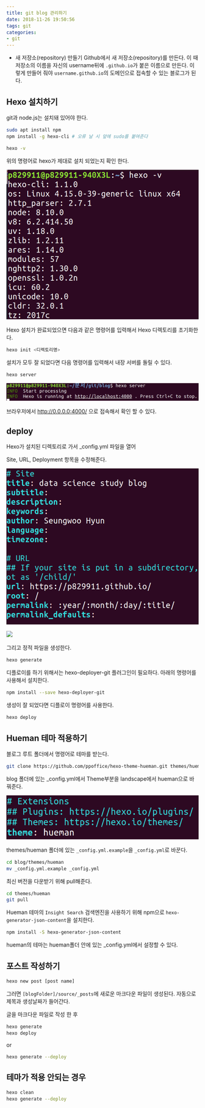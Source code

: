 ```yaml
---
title: git blog 관리하기
date: 2018-11-26 19:50:56
tags: git
categories:
- git
---
```


- 새 저장소(repository) 만들기
  Github에서 새 저장소(repository)를 만든다. 이 때 저장소의 이름을 자신의 username뒤에 `.github.io`가 붙은 이름으로 만든다. 이렇게 만들어 줘야 `username.github.io`의 도메인으로 접속할 수 있는 블로그가 된다.

## **Hexo 설치하기**

git과 node.js는 설치돼 있어야 한다.

```bash
sudo apt install npm
npm install -g hexo-cli # 오류 날 시 앞에 sudo를 붙여준다
```

```bash
hexo -v
```

위의 명령어로 hexo가 제대로 설치 되었는지 확인 한다.

![](/images/1543077067324.png)

Hexo 설치가 완료되었으면 다음과 같은 명령어를 입력해서 Hexo 디렉토리를 초기화한다.

```bash
hexo init <디렉토리명>
```

설치가 모두 잘 되었다면 다음 명령어를 입력해서 내장 서버를 돌릴 수 있다.

```bash
hexo server
```

![](/images/1543077397697.png)

브라우저에서 http://0.0.0.0:4000/ 으로 접속해서 확인 할 수 있다.



## **deploy**

Hexo가 설치된 디렉토리로 가서 _config.yml 파일을 열어

Site, URL, Deployment 항목을 수정해준다.

![](/images/1543079100792.png)

![](/images/1543079046837.png)

그리고 정적 파일을 생성한다.

```bash
hexo generate
```

디플로이를 하기 위해서는 hexo-deployer-git 플러그인이 필요하다. 아래의 명령어를 사용해서 설치한다.

```bash
npm install --save hexo-deployer-git
```

생성이 잘 되었다면 디플로이 명령어를 사용한다.

```bash
hexo deploy
```



## Hueman 테마 적용하기

블로그 루트 폴더에서 명령어로 테마를 받는다.

```bash
git clone https://github.com/ppoffice/hexo-theme-hueman.git themes/hueman
```

blog 폴더에 있는 _config.yml에서 Theme부분을 landscape에서 hueman으로 바꿔준다.

![](/images/1543079535420.png)

themes/hueman 폴더에 있는 `_config.yml.example`을 `_config.yml`로 바꾼다.

```bash
cd blog/themes/hueman
mv _config.yml.example _config.yml
```

최신 버전을 다운받기 위해 pull해준다.

```bash
cd themes/hueman
git pull
```

Hueman 테마의 `Insight Search` 검색엔진을 사용하기 위해 npm으로 `hexo-generator-json-content`을 설치한다.

```bash
npm install -S hexo-generator-json-content
```

hueman의 테마는 hueman폴더 안에 있는 _config.yml에서 설정할 수 있다.



## 포스트 작성하기



```bash
hexo new post [post name]
```

그러면 `[blogFolder]/source/_posts`에 새로운 마크다운 파일이 생성된다.
자동으로 제목과 생성날짜가 들어간다.

글을 마크다운 파일로 작성 한 후

```bash
hexo generate
hexo deploy
```

or

```bash
hexo generate --deploy
```



## 테마가 적용 안되는 경우

```bash
hexo clean
hexo generate --deploy
```

